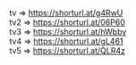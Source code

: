 tv => https://shorturl.at/g4RwU <br>
tv2 => https://shorturl.at/06P60 <br>
tv3 => https://shorturl.at/hWbbv <br>
tv4 => https://shorturl.at/gL461 <br>
tv5 => https://shorturl.at/QLR4z <br>
